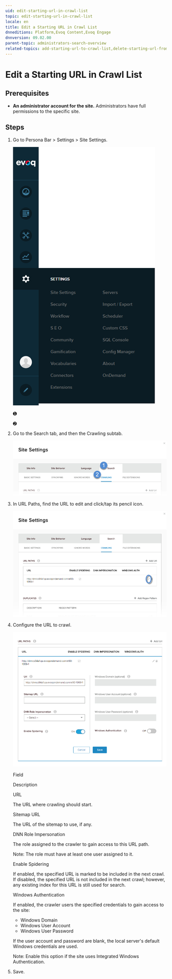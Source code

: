 ```yaml
---
uid: edit-starting-url-in-crawl-list
topic: edit-starting-url-in-crawl-list
locale: en
title: Edit a Starting URL in Crawl List
dnneditions: Platform,Evoq Content,Evoq Engage
dnnversion: 09.02.00
parent-topic: administrators-search-overview
related-topics: add-starting-url-to-crawl-list,delete-starting-url-from-crawl-list,add-directory-to-included-list,delete-directory-from-included-list,add-directory-to-excluded-list,delete-directory-from-excluded-list,add-file-extension-to-included-or-excluded-list,delete-file-extension-from-included-or-excluded-list
---
```


# Edit a Starting URL in Crawl List

## Prerequisites

*   **An administrator account for the site.** Administrators have full permissions to the specific site.

## Steps

1.  Go to Persona Bar \> Settings \> Site Settings.
    
    ![Persona Bar > Settings > Site Settings](/images/scr-pbar-host-Settings-E91.png)
    
    ➊
    
    ➋
    
2.  Go to the Search tab, and then the Crawling subtab.
    
    ![Search > Crawling](/images/scr-pbtabs-all-Settings-SiteSettings-Search-Crawling-E90.png)
    
3.  In URL Paths, find the URL to edit and click/tap its pencil icon.
    
      
    
    ![](/images/scr-SiteSettings-Search-Crawling-url-paths-edit-E90.png)
    
      
    
4.  Configure the URL to crawl.
    
      
    
    ![](/images/scr-SiteSettings-Search-Crawling-url-paths-edit-url-E90.png)
    
      
    
    Field
    
    Description
    
    URL
    
    The URL where crawling should start.
    
    Sitemap URL
    
    The URL of the sitemap to use, if any.
    
    DNN Role Impersonation
    
    The role assigned to the crawler to gain access to this URL path.
    
    Note: The role must have at least one user assigned to it.
    
    Enable Spidering
    
    If enabled, the specified URL is marked to be included in the next crawl. If disabled, the specified URL is not included in the next crawl; however, any existing index for this URL is still used for search.
    
    Windows Authentication
    
    If enabled, the crawler users the specified credentials to gain access to the site:
    
    *   Windows Domain
    *   Windows User Account
    *   Windows User Password
    
    If the user account and password are blank, the local server's default Windows credentials are used.
    
    Note: Enable this option if the site uses Integrated Windows Authentication.
    
5.  Save.